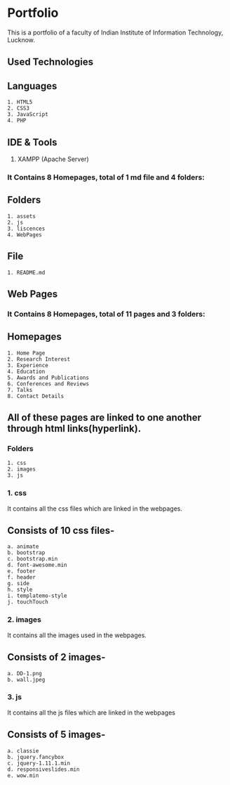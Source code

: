 # Portfolio
 This is a portfolio of a faculty of Indian Institute of Information Technology, Lucknow.

## Used Technologies

## Languages
	1. HTML5
 	2. CSS3
  	3. JavaScript
  	4. PHP 

## IDE & Tools
  1. XAMPP (Apache Server)
  
### It Contains 8 Homepages, total of 1 md file and 4 folders: 
  ## Folders
	1. assets
	2. js
	3. liscences
	4. WebPages
  ## File
    1. README.md

## Web Pages
### It Contains 8 Homepages, total of 11 pages and 3 folders:  
## Homepages
	1. Home Page
  	2. Research Interest 
  	3. Experience 
  	4. Education 
  	5. Awards and Publications 
  	6. Conferences and Reviews 
  	7. Talks
  	8. Contact Details
    
## All of these pages are linked to one another through html links(hyperlink).

### Folders
 	1. css
  	2. images
  	3. js 

### 1. css
It contains all the css files which are linked in the webpages.

## Consists of 10 css files-
	a. animate
	b. bootstrap
  	c. bootstrap.min
  	d. font-awesome.min
  	e. footer
  	f. header
  	g. side
  	h. style
  	i. templatemo-style
  	j. touchTouch
  
### 2. images
It contains all the images used in the webpages.

## Consists of 2 images-
  	a. DD-1.png
  	b. wall.jpeg
  
### 3. js
It contains all the js files which are linked in the webpages

## Consists of 5 images-
  	a. classie
  	b. jquery.fancybox
  	c. jquery-1.11.1.min
  	d. responsiveslides.min
  	e. wow.min
  
